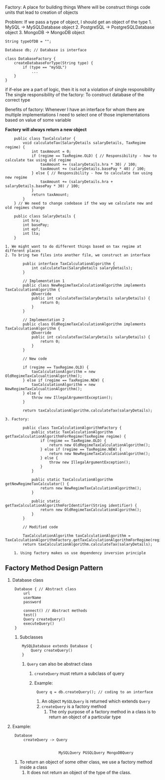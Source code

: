 Factory:
	A place for building things
	Where will be construct things
		code units that lead to creation of objects

Problem:
	If we pass a type of object, I should get an object of the type
		1. MySQL -> MySQLDatabase object
		2. PostgreSQL -> PostgreSQLDatabase object
		3. MongoDB -> MongoDB object

	String typeOfDB = "";

	Database db; // Database is interface

	class DatabaseFactory {
		createDatabaseForType(String type) {
			if (type == "mySQL")
				...
		}
	}

if if-else are a part of logic, then it is not a violation of single responsibility
	The single responsibility of the factory: To construct database of the correct type

Benefits of factory:
Whenever I have an interface for whom there are multiple implementations
I need to select one of those implementations based on value of some variable

**Factory will always return a new object**

		public class TaxCalculator {
			void calculateTax(SalaryDetails salaryDetails, TaxRegime regime) {
				int taxAmount = 0;
				if (regime == TaxRegime.OLD) { // Responsibility - how to calculate tax using old regime
					taxAmount += (salaryDetails.hra * 30) / 100;
					taxAmount += (salaryDetails.basePay * 40) / 100;
				} else { // Responsibility - how to calculate tax using new regime
					taxAmount += (salaryDetails.hra + salaryDetails.basePay * 30) / 100;
				}
				return taxAmount;
			}
		} // We need to change codebase if the way we calculate new and old regimes change

		public class SalaryDetails {
			int hra;
			int basePay;
			int epf;
			int lta;
		}

	1. We might want to do different things based on tax regime at different places
	2. To bring two files into another file, we construct an interface

			public interface TaxCalculationAlgorithm {
				int calculateTax(SalaryDetails salaryDetails);
			}

			// Implementation 1
			public class NewRegimeTaxCalculationAlgorithm implements TaxCalculationAlgorithm {
				@Override
				public int calculateTax(SalaryDetails salaryDetails) {
					return 0;
				}
			}

			// Implementation 2
			public class OldRegimeTaxCalculationAlgorithm implements TaxCalculationAlgorithm {
				@Override
				public int calculateTax(SalaryDetails salaryDetails) {
					return 0;
				}
			}

			// New code

			if (regime == TaxRegime.OLD) {
				taxCalculationAlgorithm = new OldRegimeTaxCalcualtionAlgorithm();
			} else if (regime == TaxRegime.NEW) {
				taxCalculationAlgorithm = new NewRegimeTaxCalcualtionAlgorithm();
			} else {
				throw new IllegalArgumentException();
			}

			return taxCalculationAlgorithm.calculateTax(salaryDetails);

	3. Factory:

			public class TaxCalculationAlgorithmFactory {
				public static TaxCalculationAlgorithm getTaxCalculationAlgorithmForRegime(TaxRegime regime) {
					if (regime == TaxRegime.OLD) {
						return new OldRegimeTaxCalculationAlgorithm();
					} else if (regime == TaxRegime.NEW) {
						return new NewRegimeTaxCalculationAlgorithm();
					} else {
						throw new IllegalArgumentException();
					}
				}

				public static TaxCalculationAlgorithm getNewRegimeTaxCalculator() {
					return new NewRegimeTaxCalculationAlgorithm();
				}

				public static getTaxCalculationAlgorithmForIdentifier(String identifier) {
					return new OldRegimeTaxCalculationAlgorithm();
				}
			}

			// Modified code

			TaxCalculationAlgorithm taxCalculationAlgorithm = TaxCalculationAlgorithmFactory.getTaxCalculationAlgorithmForRegime(regime);
			return taxCalculationAlgorithm.calculateTax(salaryDetails);

		1. Using factory makes us use dependency inversion principle

## Factory Method Design Pattern ##
1. Database class

		Database { // Abstract class
			url
			userName
			password

			connect() // Abstract methods
			test()
			Query createQuery()
			executeQuery()
		}

	1. Subclasses

			MySQLDatabase extends Database {
				Query createQuery()
			}

		1. `Query` can also be abstract class
			1. `createQuery` must return a subclass of query
			2. Example:

					Query q = db.createQuery(); // coding to an interface

				1. An object `MySQLQuery` is returned which extends `Query`
				2. `createQuery` is a factory method
					1. The only purpose of a factory method in a class is to return an object of a particular type
2. Example:

		Database
			createQuery -> Query

								
							MySQLQuery PGSQLQuery MongoDBQuery


	1. To return an object of some other class, we use a factory method inside a class
		1. It does not return an object of the type of the class.
